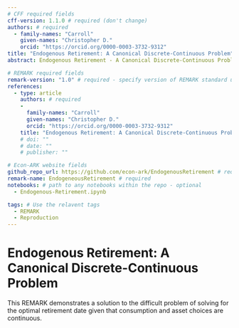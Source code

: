 ```yaml
---
# CFF required fields
cff-version: 1.1.0 # required (don't change)
authors: # required
  - family-names: "Carroll"
    given-names: "Christopher D."
    orcid: "https://orcid.org/0000-0003-3732-9312"
title: "Endogenous Retirement: A Canonical Discrete-Continuous Problem" # required
abstract: Endogenous Retirement - A Canonical Discrete-Continuous Problem. This REMARK demonstrates a solution to the difficult problem of solving for the optimal retirement date given that consumption and asset choices are continuous.

# REMARK required fields
remark-version: "1.0" # required - specify version of REMARK standard used
references:
  - type: article
    authors: # required
    -
      family-names: "Carroll"
      given-names: "Christopher D."
      orcid: "https://orcid.org/0000-0003-3732-9312"
    title: "Endogenous Retirement: A Canonical Discrete-Continuous Problem" # required
    # doi: ""
    # date: ""
    # publisher: ""

# Econ-ARK website fields
github_repo_url: https://github.com/econ-ark/EndogenousRetirement # required
remark-name: EndogeneousRetirement # required
notebooks: # path to any notebooks within the repo - optional
  - Endogenous-Retirement.ipynb

tags: # Use the relavent tags
  - REMARK
  - Reproduction
---
```


# Endogenous Retirement: A Canonical Discrete-Continuous Problem

This REMARK demonstrates a solution to the difficult problem of solving for the optimal retirement date given that consumption and asset choices are continuous.
